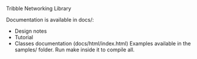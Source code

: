 Tribble Networking Library

Documentation is available in docs/:
  - Design notes
  - Tutorial
  - Classes documentation (docs/html/index.html)
Examples available in the samples/ folder. Run make inside it to compile all.

